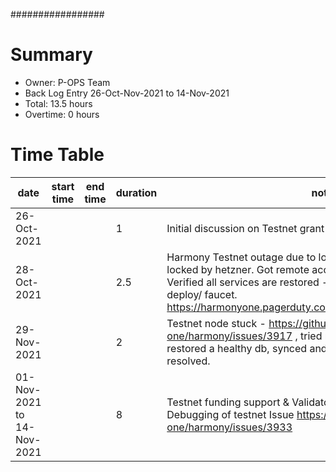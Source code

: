 #################
# Summary
* Owner: P-OPS Team
* Back Log Entry 26-Oct-Nov-2021 to 14-Nov-2021
* Total: 13.5 hours
* Overtime: 0 hours

# Time Table
| date  | start time  | end time | duration  |  note |
|---|---|---|---|---|
| 26-Oct-2021 | | | 1 | Initial discussion on Testnet grant proposal with Leo  |
| 28-Oct-2021 | | | 2.5 | Harmony Testnet outage due to local network spam.  Server was locked by hetzner. Got remote access, applied new ufw rules. Verified all services are restored - Tx / uptime bot/ contract deploy/ faucet. https://harmonyone.pagerduty.com/incidents/Q2NECS1E5FTDD8 | 
| 29-Nov-2021 | | | 2 | Testnet node stuck - https://github.com/harmony-one/harmony/issues/3917 , tried reverting binary, didn't work. restored a healthy db, synced and caught up. pager duty resolved. |
| 01-Nov-2021 to 14-Nov-2021 | | | 8 | Testnet funding support & Validator creation support in Telegram. Debugging of testnet Issue https://github.com/harmony-one/harmony/issues/3933 |
